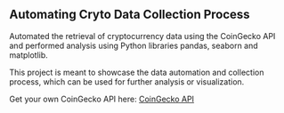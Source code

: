 ## Automating Cryto Data Collection Process

Automated the retrieval of cryptocurrency data using the CoinGecko API and performed analysis using Python libraries pandas, seaborn and matplotlib. 

This project is meant to showcase the data automation and collection process, which can be used for further analysis or visualization.

Get your own CoinGecko API here: [CoinGecko API](https://www.coingecko.com/en/api)
